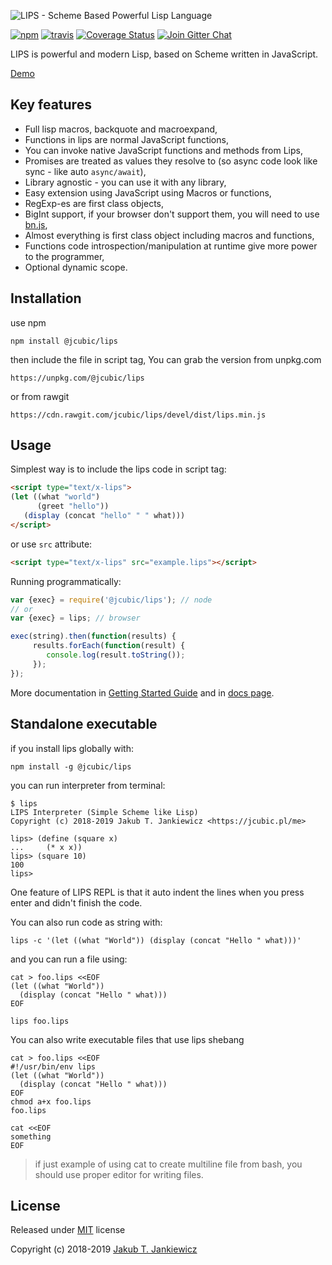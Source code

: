 ![LIPS - Scheme Based Powerful Lisp Language](https://github.com/jcubic/lips/blob/master/assets/lips.svg?raw=true)

[![npm](https://img.shields.io/badge/npm-0.20.1-blue.svg)](https://www.npmjs.com/package/@jcubic/lips)
[![travis](https://travis-ci.org/jcubic/lips.svg?branch=master&1206332b79604df694ee77e6533b8a6293b99524)](https://travis-ci.org/jcubic/lips)
[![Coverage Status](https://coveralls.io/repos/github/jcubic/lips/badge.svg?branch=master&52aba06ba0a695568564177bab7ef6e8)](https://coveralls.io/github/jcubic/lips?branch=master)
[![Join Gitter Chat](https://badges.gitter.im/Join%20Chat.svg)](https://gitter.im/jcubic/lips)

LIPS is powerful and modern Lisp, based on Scheme written in JavaScript.

[Demo](https://jcubic.github.io/lips/#demo)

## Key features

* Full lisp macros, backquote and macroexpand,
* Functions in lips are normal JavaScript functions,
* You can invoke native JavaScript functions and methods from Lips,
* Promises are treated as values they resolve to (so async code look like sync - like auto `async/await`),
* Library agnostic - you can use it with any library,
* Easy extension using JavaScript using Macros or functions,
* RegExp-es are first class objects,
* BigInt support, if your browser don't support them, you will need to use [bn.js](https://github.com/indutny/bn.js/),
* Almost everything is first class object including macros and functions,
* Functions code introspection/manipulation at runtime give more power to the programmer,
* Optional dynamic scope.

## Installation

use npm

```
npm install @jcubic/lips
```

then include the file in script tag, You can grab the version from unpkg.com

```
https://unpkg.com/@jcubic/lips
```

or from rawgit

```
https://cdn.rawgit.com/jcubic/lips/devel/dist/lips.min.js
```

## Usage


Simplest way is to include the lips code in script tag:

```html
<script type="text/x-lips">
(let ((what "world")
      (greet "hello"))
   (display (concat "hello" " " what)))
</script>
```

or use `src` attribute:

```html
<script type="text/x-lips" src="example.lips"></script>
```

Running programmatically:

```javascript
var {exec} = require('@jcubic/lips'); // node
// or
var {exec} = lips; // browser

exec(string).then(function(results) {
     results.forEach(function(result) {
        console.log(result.toString());
     });
});
```

More documentation in [Getting Started Guide](https://github.com/jcubic/lips/wiki/Getting-Started) and
in [docs page](https://jcubic.github.io/lips/docs.html).

## Standalone executable

if you install lips globally with:

```
npm install -g @jcubic/lips
```

you can run interpreter from terminal:

```
$ lips
LIPS Interpreter (Simple Scheme like Lisp)
Copyright (c) 2018-2019 Jakub T. Jankiewicz <https://jcubic.pl/me>

lips> (define (square x)
...     (* x x))
lips> (square 10)
100
lips>
```

One feature of LIPS REPL is that it auto indent the lines when you press enter and didn't finish the code.

You can also run code as string with:

```
lips -c '(let ((what "World")) (display (concat "Hello " what)))'
```

and you can run a file using:

```
cat > foo.lips <<EOF
(let ((what "World"))
  (display (concat "Hello " what)))
EOF

lips foo.lips
```

You can also write executable files that use lips shebang

```
cat > foo.lips <<EOF
#!/usr/bin/env lips
(let ((what "World"))
  (display (concat "Hello " what)))
EOF
chmod a+x foo.lips
foo.lips
```

```
cat <<EOF
something
EOF
```

> if just example of using cat to create multiline file from bash, you should use proper editor for
> writing files.

## License

Released under [MIT](http://opensource.org/licenses/MIT) license

Copyright (c) 2018-2019 [Jakub T. Jankiewicz](https://jcubic.pl/jakub-jankiewicz)
